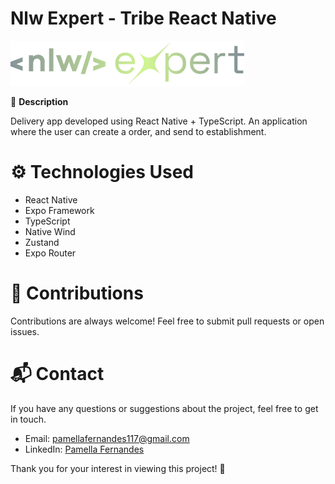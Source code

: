 # Nlw Expert - Tribe React Native

<img
  src="/src/assets/logo.png"
  alt="logo-nlw"
  title="Logo Nlw"
  style="display: inline-block; margin: 0 auto; max-width: 500px">


🚀 **Description**

Delivery app developed using React Native + TypeScript. An application where the user can create a order, and send to establishment.

# ⚙️ Technologies Used
- React Native
- Expo Framework
- TypeScript
- Native Wind
- Zustand
- Expo Router

# 🤝 Contributions
Contributions are always welcome! Feel free to submit pull requests or open issues.

# 📬 Contact
If you have any questions or suggestions about the project, feel free to get in touch.

- Email: pamellafernandes117@gmail.com
- LinkedIn: [Pamella Fernandes](https://www.linkedin.com/in/devpamellafernandes/)

Thank you for your interest in viewing this project! 🙌
